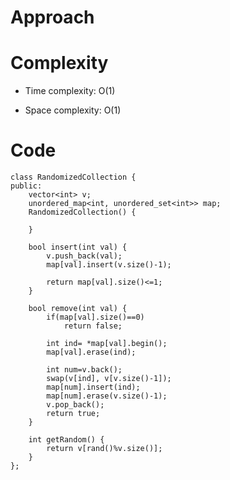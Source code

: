 # Approach
<!-- Describe your approach to solving the problem. -->

# Complexity
- Time complexity: O(1)
<!-- Add your time complexity here, e.g. $$O(n)$$ -->

- Space complexity: O(1)
<!-- Add your space complexity here, e.g. $$O(n)$$ -->

# Code
```
class RandomizedCollection {
public:
    vector<int> v;
    unordered_map<int, unordered_set<int>> map;
    RandomizedCollection() {
        
    }
    
    bool insert(int val) {
        v.push_back(val);
        map[val].insert(v.size()-1);
        
        return map[val].size()<=1;
    }
    
    bool remove(int val) {
        if(map[val].size()==0) 
            return false;
        
        int ind= *map[val].begin();
        map[val].erase(ind);
        
        int num=v.back();
        swap(v[ind], v[v.size()-1]);
        map[num].insert(ind);
        map[num].erase(v.size()-1);
        v.pop_back();
        return true;
    }
    
    int getRandom() {
        return v[rand()%v.size()];
    }
};

```
